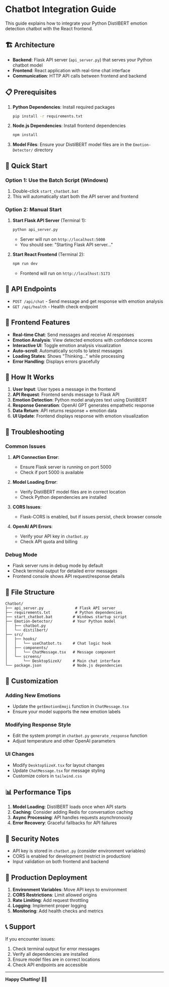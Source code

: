 # Chatbot Integration Guide

This guide explains how to integrate your Python DistilBERT emotion detection chatbot with the React frontend.

## 🏗️ Architecture

- **Backend**: Flask API server (`api_server.py`) that serves your Python chatbot model
- **Frontend**: React application with real-time chat interface
- **Communication**: HTTP API calls between frontend and backend

## 📋 Prerequisites

1. **Python Dependencies**: Install required packages
   ```bash
   pip install -r requirements.txt
   ```

2. **Node.js Dependencies**: Install frontend dependencies
   ```bash
   npm install
   ```

3. **Model Files**: Ensure your DistilBERT model files are in the `Emotion-Detector/` directory

## 🚀 Quick Start

### Option 1: Use the Batch Script (Windows)
1. Double-click `start_chatbot.bat`
2. This will automatically start both the API server and frontend

### Option 2: Manual Start

1. **Start Flask API Server** (Terminal 1):
   ```bash
   python api_server.py
   ```
   - Server will run on `http://localhost:5000`
   - You should see: "Starting Flask API server..."

2. **Start React Frontend** (Terminal 2):
   ```bash
   npm run dev
   ```
   - Frontend will run on `http://localhost:5173`

## 🔧 API Endpoints

- `POST /api/chat` - Send message and get response with emotion analysis
- `GET /api/health` - Health check endpoint

## 📱 Frontend Features

- **Real-time Chat**: Send messages and receive AI responses
- **Emotion Analysis**: View detected emotions with confidence scores
- **Interactive UI**: Toggle emotion analysis visualization
- **Auto-scroll**: Automatically scrolls to latest messages
- **Loading States**: Shows "Thinking..." while processing
- **Error Handling**: Displays errors gracefully

## 🧠 How It Works

1. **User Input**: User types a message in the frontend
2. **API Request**: Frontend sends message to Flask API
3. **Emotion Detection**: Python model analyzes text using DistilBERT
4. **Response Generation**: OpenAI GPT generates empathetic response
5. **Data Return**: API returns response + emotion data
6. **UI Update**: Frontend displays response with emotion visualization

## 🐛 Troubleshooting

### Common Issues

1. **API Connection Error**:
   - Ensure Flask server is running on port 5000
   - Check if port 5000 is available

2. **Model Loading Error**:
   - Verify DistilBERT model files are in correct location
   - Check Python dependencies are installed

3. **CORS Issues**:
   - Flask-CORS is enabled, but if issues persist, check browser console

4. **OpenAI API Errors**:
   - Verify your API key in `chatbot.py`
   - Check API quota and billing

### Debug Mode

- Flask server runs in debug mode by default
- Check terminal output for detailed error messages
- Frontend console shows API request/response details

## 📁 File Structure

```
Chatbot/
├── api_server.py              # Flask API server
├── requirements.txt           # Python dependencies
├── start_chatbot.bat         # Windows startup script
├── Emotion-Detector/         # Your Python model
│   ├── chatbot.py
│   └── distilbert/
├── src/
│   ├── hooks/
│   │   └── useChatbot.ts     # Chat logic hook
│   ├── components/
│   │   └── ChatMessage.tsx   # Message component
│   └── screens/
│       └── DesktopSizeX/     # Main chat interface
└── package.json              # Node.js dependencies
```

## 🔄 Customization

### Adding New Emotions
- Update the `getEmotionEmoji` function in `ChatMessage.tsx`
- Ensure your model supports the new emotion labels

### Modifying Response Style
- Edit the system prompt in `chatbot.py` `generate_response` function
- Adjust temperature and other OpenAI parameters

### UI Changes
- Modify `DesktopSizeX.tsx` for layout changes
- Update `ChatMessage.tsx` for message styling
- Customize colors in `tailwind.css`

## 📊 Performance Tips

1. **Model Loading**: DistilBERT loads once when API starts
2. **Caching**: Consider adding Redis for conversation caching
3. **Async Processing**: API handles requests asynchronously
4. **Error Recovery**: Graceful fallbacks for API failures

## 🔐 Security Notes

- API key is stored in `chatbot.py` (consider environment variables)
- CORS is enabled for development (restrict in production)
- Input validation on both frontend and backend

## 🚀 Production Deployment

1. **Environment Variables**: Move API keys to environment
2. **CORS Restrictions**: Limit allowed origins
3. **Rate Limiting**: Add request throttling
4. **Logging**: Implement proper logging
5. **Monitoring**: Add health checks and metrics

## 📞 Support

If you encounter issues:
1. Check terminal output for error messages
2. Verify all dependencies are installed
3. Ensure model files are in correct locations
4. Check API endpoints are accessible

---

**Happy Chatting! 🤖💬**
